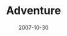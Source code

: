 ---
layout: music 
title: "Adventure"
date: 2007-10-30 
description: "[Seek]"
audio: "http://s3.amazonaws.com/crossroadsaudiomessages/Adventure.mp3"
audio-duration: "03:59"
src: "http://s3.amazonaws.com/crossroads-media/images/legacy/content/AdventureSML.jpg"
---